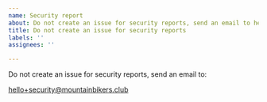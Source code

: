 ```yaml
---
name: Security report
about: Do not create an issue for security reports, send an email to hello+security@mountainbikers.club
title: Do not create an issue for security reports
labels: ''
assignees: ''

---
```


Do not create an issue for security reports, send an email to:

hello+security@mountainbikers.club
